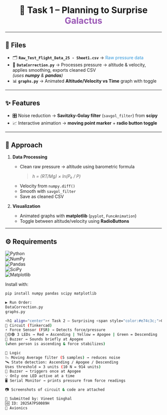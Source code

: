 <h1 align="center">🚀 Task 1 – Planning to Surprise <span style="color:#9b59b6;">Galactus</span></h1>

---

## 📂 Files
- 🗂️ **`Raw_Test_Flight_Data_25 - Sheet1.csv`** → <span style="color:#3498db;">Raw pressure data</span>  
- 🐍 **`DataCorrection.py`** → Processes pressure → altitude & velocity, applies smoothing, exports cleaned CSV  
   *(uses **numpy** & **pandas**)*  
- 📊 **`graphs.py`** → Animated **Altitude/Velocity vs Time** graph with toggle  

---

## ✨ Features
- 🎛️ Noise reduction → **Savitzky-Golay filter** (`savgol_filter`) from **scipy**  
- 📈 Interactive animation → **moving point marker** + **radio button toggle**  

---

## 🔎 Approach
1. **Data Processing**  
   - Clean raw pressure → altitude using barometric formula  
     > *h = (RT/Mg) × ln(P₀ / P)*  
   - Velocity from `numpy.diff()`  
   - Smooth with `savgol_filter`  
   - Save as cleaned CSV  

2. **Visualization**  
   - Animated graphs with **matplotlib** (`pyplot`, `FuncAnimation`)  
   - Toggle between altitude/velocity using **RadioButtons**  

---

## ⚙️ Requirements

![Python](https://img.shields.io/badge/Python-3.9%2B-blue?logo=python&logoColor=white)  
![NumPy](https://img.shields.io/badge/numpy-lightgrey?logo=numpy)  
![Pandas](https://img.shields.io/badge/pandas-black?logo=pandas)  
![SciPy](https://img.shields.io/badge/scipy-orange?logo=scipy)  
![Matplotlib](https://img.shields.io/badge/matplotlib-blueviolet?logo=plotly)  

Install with:  
```bash
pip install numpy pandas scipy matplotlib

▶️ Run Order:
DataCorrection.py
graphs.py

<h1 align="center">⚡ Task 2 – Surprising <span style="color:#e74c3c;">Galactus</span></h1>
🔌 Circuit (Tinkercad)
⚡ Force Sensor (FSR) → Detects force/pressure
🔴🟡🟢 3 LEDs → Red = Ascending | Yellow = Apogee | Green = Descending
🔔 Buzzer → Sounds briefly at Apogee
(when person is ascending & force stabilizes)

🧠 Logic
📉 Moving Average filter (5 samples) → reduces noise
🛰️ State detection: Ascending / Apogee / Descending
Uses threshold = 3 units (10 N = 914 units)
🔔 Buzzer → triggers once at Apogee
💡 Only one LED active at a time
🖥️ Serial Monitor → prints pressure from force readings

📷 Screenshots of circuit & code are attached

📌 Submitted by: Vineet Singhal
🆔 ID: 2025A7PS0089H
📡 Avionics
